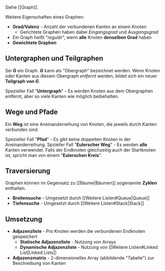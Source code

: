 Siehe [[Graph]].

Weitere Eigenschaften eines Graphen:
- **Grad/Valenz** - Anzahl der verbundenen Kanten an einem Knoten
	- Gerichtete Graphen haben dabei *Eingangsgrad* und *Ausgangsgrad*
- Ein Graph heißt "*regulär*", wenn **alle** Knoten **denselben Grad** haben
- **Gewichtete Graphen**

## Untergraphen und Teilgraphen
Sei ***G*** ein Graph. ***G*** kann als "Obergraph" bezeichnet werden. Wenn Knoten oder Kanten aus diesem Obergraph *entfernt* werden, bildet sich ein neuer **Teilgraph von *G***.

Spezieller Fall "**Untergraph**" - Es werden Knoten aus dem Obergraphen entfernt, aber so viele Kanten wie möglich beibehalten.

## Wege und Pfade
Ein **Weg** ist eine Aneinanderreihung von Knoten, die jeweils durch Kanten verbunden sind.

Spezieller Fall "**Pfad**" - Es gibt keine doppelten Knoten in der Aneinanderreihung.
Spzieller Fall "**Eulerscher Weg**" - Es werden **alle** Kanten verwendet. Falls der Endknoten gleichzeitig auch der Startknoten ist, spricht man von einem "**Eulerschen Kreis**".

## Traversierung
Graphen können im Gegensatz zu [[Bäume|Bäumen]] sogenannte **Zyklen** enthalten.

- **Breitensuche** - Umgesetzt durch [[Weitere Listen#Queue|Queue]]
- **Tiefensuche** - Umgesetzt durch [[Weitere Listen#Stack|Stack]]

## Umsetzung
- **Adjazenzliste** - Pro Knoten werden die verbundenen Endknoten gespeichert
	- **Statische Adjazenzliste** - Nutzung von Arrays
	- **Dynamische Adjazenzliste** - Nutzung von [[Weitere Listen#Linked List|Linked Lists]]
- **Adjazenzmatrix** - 2-dimensionelles Array (abbildende "Tabelle") zur Beschreibung von Kanten

